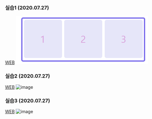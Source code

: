 ### 실습1 (2020.07.27)
[WEB](https://github.com/Yoooooniiiii/aischool_web/blob/master/4_flex_pract/pract1.html)
![image](./pract1.PNG)

### 실습2 (2020.07.27)
[WEB](https://github.com/Yoooooniiiii/aischool_web/blob/master/4_flex_pract/pract2.html)
![image]()

### 실습3 (2020.07.27)
[WEB](https://github.com/Yoooooniiiii/aischool_web/blob/master/4_flex_pract/pract3.html)
![image]()
